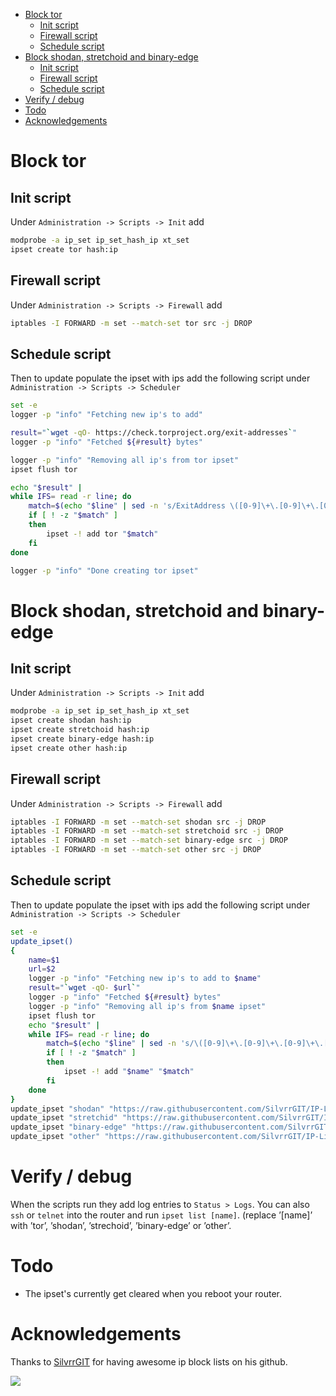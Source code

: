 - [Block tor](#block-tor)
  - [Init script](#init-script)
  - [Firewall script](#firewall-script)
  - [Schedule script](#schedule-script)
- [Block shodan, stretchoid and binary-edge](#block-shodan-stretchoid-and-binary-edge)
  - [Init script](#init-script-1)
  - [Firewall script](#firewall-script-1)
  - [Schedule script](#schedule-script-1)
- [Verify / debug](#verify--debug)
- [Todo](#todo)
- [Acknowledgements](#acknowledgements)

# Block tor
## Init script
Under `Administration -> Scripts -> Init` add
```bash
modprobe -a ip_set ip_set_hash_ip xt_set
ipset create tor hash:ip
```

## Firewall script
Under `Administration -> Scripts -> Firewall` add
```bash
iptables -I FORWARD -m set --match-set tor src -j DROP
```

## Schedule script
Then to update populate the ipset with ips add the following script under `Administration -> Scripts -> Scheduler`
```bash
set -e
logger -p "info" "Fetching new ip's to add"

result="`wget -qO- https://check.torproject.org/exit-addresses`"
logger -p "info" "Fetched ${#result} bytes"

logger -p "info" "Removing all ip's from tor ipset"
ipset flush tor

echo "$result" |
while IFS= read -r line; do
    match=$(echo "$line" | sed -n 's/ExitAddress \([0-9]\+\.[0-9]\+\.[0-9]\+\.[0-9]\+\).*/\1/p')
    if [ ! -z "$match" ]
    then
        ipset -! add tor "$match"
    fi
done

logger -p "info" "Done creating tor ipset"
```




# Block shodan, stretchoid and binary-edge

## Init script
Under `Administration -> Scripts -> Init` add
```bash
modprobe -a ip_set ip_set_hash_ip xt_set
ipset create shodan hash:ip
ipset create stretchoid hash:ip
ipset create binary-edge hash:ip
ipset create other hash:ip
```

## Firewall script
Under `Administration -> Scripts -> Firewall` add
```bash
iptables -I FORWARD -m set --match-set shodan src -j DROP
iptables -I FORWARD -m set --match-set stretchoid src -j DROP
iptables -I FORWARD -m set --match-set binary-edge src -j DROP
iptables -I FORWARD -m set --match-set other src -j DROP
```

## Schedule script
Then to update populate the ipset with ips add the following script under `Administration -> Scripts -> Scheduler`
```bash
set -e
update_ipset()
{
    name=$1
    url=$2
    logger -p "info" "Fetching new ip's to add to $name"
    result="`wget -qO- $url`"
    logger -p "info" "Fetched ${#result} bytes"
    logger -p "info" "Removing all ip's from $name ipset"
    ipset flush tor
    echo "$result" |
    while IFS= read -r line; do
        match=$(echo "$line" | sed -n 's/\([0-9]\+\.[0-9]\+\.[0-9]\+\.[0-9]\+\).*/\1/p')
        if [ ! -z "$match" ]
        then
            ipset -! add "$name" "$match"
        fi
    done
}
update_ipset "shodan" "https://raw.githubusercontent.com/SilvrrGIT/IP-Lists/master/shodan"
update_ipset "stretchid" "https://raw.githubusercontent.com/SilvrrGIT/IP-Lists/master/stretchoid"
update_ipset "binary-edge" "https://raw.githubusercontent.com/SilvrrGIT/IP-Lists/master/binary_edge"
update_ipset "other" "https://raw.githubusercontent.com/SilvrrGIT/IP-Lists/master/other"
```

# Verify / debug
When the scripts run they add log entries to `Status > Logs`.
You can also `ssh` or `telnet` into the router and run `ipset list [name]`. (replace ’[name]’ with ’tor’, ’shodan’, ’strechoid’, ’binary-edge’ or ’other’.

# Todo
* The ipset's currently get cleared when you reboot your router.

# Acknowledgements
Thanks to [SilvrrGIT](https://www.github.com/SilvrrGIT) for having awesome ip block lists on his github.




![](https://visitor-badge.glitch.me/badge?page_id=tomato-block-malicious-ips)
